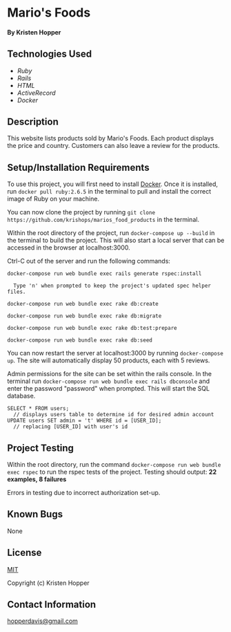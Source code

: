 # Mario's Foods

#### By Kristen Hopper

## Technologies Used

* _Ruby_
* _Rails_
* _HTML_
* _ActiveRecord_
* _Docker_

## Description

This website lists products sold by Mario's Foods. Each product displays the price and country. Customers can also leave a review for the products.

## Setup/Installation Requirements

To use this project, you will first need to install [Docker](https://docs.docker.com/get-docker/). Once it is installed, run `docker pull ruby:2.6.5` in the terminal to pull and install the correct image of Ruby on your machine.

You can now clone the project by running `git clone https://github.com/krishops/marios_food_products` in the terminal.

Within the root directory of the project, run `docker-compose up --build` in the terminal to build the project. This will also start a local server that can be accessed in the browser at localhost:3000. 

Ctrl-C out of the server and run the following commands:

`docker-compose run web bundle exec rails generate rspec:install`
      
      Type 'n' when prompted to keep the project's updated spec helper files.

`docker-compose run web bundle exec rake db:create`

`docker-compose run web bundle exec rake db:migrate`

`docker-compose run web bundle exec rake db:test:prepare`

`docker-compose run web bundle exec rake db:seed`

You can now restart the server at localhost:3000 by running `docker-compose up`. The site will automatically display 50 products, each with 5 reviews.

Admin permissions for the site can be set within the rails console. In the terminal run `docker-compose run web bundle exec rails dbconsole` and enter the password "password" when prompted. This will start the SQL database.

```
SELECT * FROM users;
  // displays users table to determine id for desired admin account
UPDATE users SET admin = 't' WHERE id = [USER_ID];
  // replacing [USER_ID] with user's id
```

## Project Testing

Within the root directory, run the command `docker-compose run web bundle exec rspec` to run the rspec tests of the project.
Testing should output: **22 examples, 8 failures**

Errors in testing due to incorrect authorization set-up.

## Known Bugs

None

## License

[MIT](https://opensource.org/licenses/MIT)

Copyright (c) Kristen Hopper

## Contact Information

hopperdavis@gmail.com


